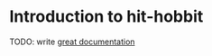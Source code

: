 # Introduction to hit-hobbit

TODO: write [great documentation](http://jacobian.org/writing/what-to-write/)
